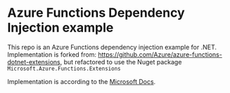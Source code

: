 # Azure Functions Dependency Injection example

This repo is an Azure Functions dependency injection example for .NET. Implementation is forked from: https://github.com/Azure/azure-functions-dotnet-extensions, but refactored to use the Nuget package `Microsoft.Azure.Functions.Extensions`

Implementation is according to the [Microsoft Docs](https://docs.microsoft.com/en-us/azure/azure-functions/functions-dotnet-dependency-injection).


